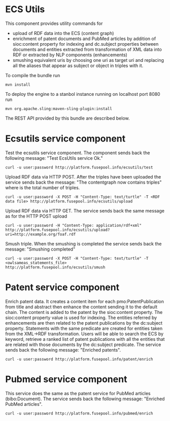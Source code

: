 ECS Utils
===========

This component provides utility commands for 
- upload of RDF data into the ECS (content graph)
- enrichment of patent documents and PubMed articles by addition of sioc:content property for indexing and 
  dc.subject properties between documents and entities extracted from transformation of XML data into RDF or
  extracted by NLP components (enhancements)
- smushing equivalent uris by choosing one uri as target uri and replacing all the aliases that appear as subject or
  object in triples with it.

To compile the bundle run

    mvn install

To deploy the engine to a stanbol instance running on localhost port 8080 run

    mvn org.apache.sling:maven-sling-plugin:install
    
    
The REST API provided by this bundle are described below.

Ecsutils service component
==========================
Test the ecsutils service component. The component sends back the following message: "Test EcsUtils service Ok."

    curl -u user:password http://platform.fusepool.info/ecsutils/test

Upload RDF data via HTTP POST. After the triples have been uploaded the service sends back the message: "The contentgraph 
now contains <n> triples" where <n> is the total number of triples.

    curl -u user:password -X POST -H "Content-Type: text/turtle" -T <RDF data file> http://platform.fusepool.info/ecsutils/upload

Upload RDF data via HTTP GET. The service sends back the same message as for the HTTP POST upload

    curl -u user:password -H "Content-Type: application/rdf+xml" http://platform.fusepool.info/ecsutils/upload?uri=http://example.org/foaf.rdf

Smush triple. When the smushing is completed the service sends back the message: "Smushing completed"   

    curl -u user:password -X POST -H "Content-Type: text/turtle" -T <owlsameas_statements_file> http://platform.fusepool.info/ecsutils/smush


Patent service component
========================
Enrich patent data. It creates a content item for each pmo:PatentPublication from title and abstract then enhance the 
content sending it to the default chain. The content is added to the patent by the sioc:content property. The sioc:content 
property value is used for indexing. The entities referred by enhancements are then related to the patent publications by
the dc:subject property. Statements with the same predicate are created for  entities taken from the XML->RDF transformation. 
Users will be able to search the ECS by keyword, retrieve a ranked list of patent publications with all the entities that 
are related with those documents by the dc:subject predicate. 
The service sends back the following message: "Enriched <n> patents".

    curl -u user:password http://platform.fusepool.info/patent/enrich

Pubmed service component
========================
This service does the same as the patent service for PubMed articles (bibo:Document). The service sends back the following message: "Enriched <n> PubMed articles".

    curl -u user:password http://platform.fusepool.info/pubmed/enrich
    


